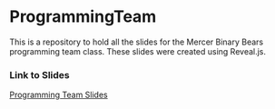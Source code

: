 # ProgrammingTeam
This is a repository to hold all the slides for the Mercer Binary Bears programming team class. These slides were created using Reveal.js.

### Link to Slides 
[Programming Team Slides](https://mercerbinarybears.github.io/Slides/)